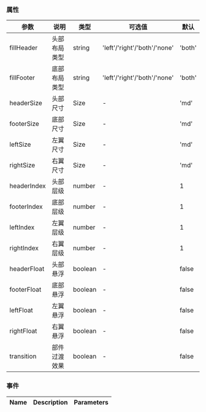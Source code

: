 ### 属性 
| 参数      | 说明   | 类型       | 可选值      | 默认  |
|---------- |-------------- |---------- |--------------------------------  |-------- |
| fillHeader | 头部布局类型 | string | 'left'/'right'/'both'/'none' | 'both' |
| fillFooter | 底部布局类型 | string | 'left'/'right'/'both'/'none' | 'both' |
| headerSize | 头部尺寸 | Size | - | 'md' |
| footerSize | 底部尺寸 | Size | - | 'md' |
| leftSize | 左翼尺寸 | Size | - | 'md' |
| rightSize | 右翼尺寸 | Size | - | 'md' |
| headerIndex | 头部层级 | number | - | 1 |
| footerIndex | 底部层级 | number | - | 1 |
| leftIndex | 左翼层级 | number | - | 1 |
| rightIndex | 右翼层级 | number | - | 1 |
| headerFloat | 头部悬浮 | boolean | - | false |
| footerFloat | 底部悬浮 | boolean | - | false |
| leftFloat | 左翼悬浮 | boolean | - | false |
| rightFloat | 右翼悬浮 | boolean | - | false |
| transition | 部件过渡效果  | boolean | - | false |
### 事件
| Name | Description | Parameters |
|---------- |-------- |---------- |
